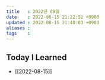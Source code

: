 ```yaml
---
title   : 2022년 08월  
date    : 2022-08-15 21:22:52 +0900
updated : 2022-08-15 21:40:03 +0900
aliases : 
tags    : 
---
```

## Today I Learned 
- [[2022-08-15]]
